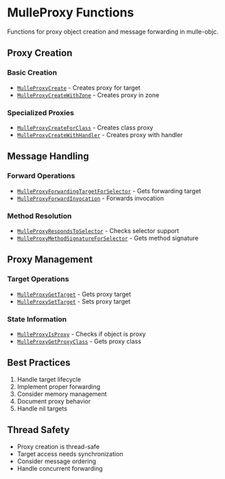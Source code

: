 # MulleProxy Functions

Functions for proxy object creation and message forwarding in mulle-objc.

## Proxy Creation

### Basic Creation
- [`MulleProxyCreate`](https://www.perplexity.ai/search?q=Please+create+some+detailed+API+documentation+for+the+function+MulleProxyCreate+of+the+MulleObjC+project+https://github.com/mulle-objc/MulleObjC.+You+will+find+source+code+probably+at+https://raw.githubusercontent.com/mulle-objc/MulleObjC/refs/heads/master/src/class/MulleProxy.m+and+the+header+at+https://raw.githubusercontent.com/mulle-objc/MulleObjC/refs/heads/master/src/class/MulleProxy.h+and+there+may+also+be+tests+for+it+in+the+test/+folder) - Creates proxy for target
- [`MulleProxyCreateWithZone`](https://www.perplexity.ai/search?q=Please+create+some+detailed+API+documentation+for+the+function+MulleProxyCreateWithZone+of+the+MulleObjC+project+https://github.com/mulle-objc/MulleObjC.+You+will+find+source+code+probably+at+https://raw.githubusercontent.com/mulle-objc/MulleObjC/refs/heads/master/src/class/MulleProxy.m+and+the+header+at+https://raw.githubusercontent.com/mulle-objc/MulleObjC/refs/heads/master/src/class/MulleProxy.h+and+there+may+also+be+tests+for+it+in+the+test/+folder) - Creates proxy in zone

### Specialized Proxies
- [`MulleProxyCreateForClass`](https://www.perplexity.ai/search?q=Please+create+some+detailed+API+documentation+for+the+function+MulleProxyCreateForClass+of+the+MulleObjC+project+https://github.com/mulle-objc/MulleObjC.+You+will+find+source+code+probably+at+https://raw.githubusercontent.com/mulle-objc/MulleObjC/refs/heads/master/src/class/MulleProxy.m+and+the+header+at+https://raw.githubusercontent.com/mulle-objc/MulleObjC/refs/heads/master/src/class/MulleProxy.h+and+there+may+also+be+tests+for+it+in+the+test/+folder) - Creates class proxy
- [`MulleProxyCreateWithHandler`](https://www.perplexity.ai/search?q=Please+create+some+detailed+API+documentation+for+the+function+MulleProxyCreateWithHandler+of+the+MulleObjC+project+https://github.com/mulle-objc/MulleObjC.+You+will+find+source+code+probably+at+https://raw.githubusercontent.com/mulle-objc/MulleObjC/refs/heads/master/src/class/MulleProxy.m+and+the+header+at+https://raw.githubusercontent.com/mulle-objc/MulleObjC/refs/heads/master/src/class/MulleProxy.h+and+there+may+also+be+tests+for+it+in+the+test/+folder) - Creates proxy with handler

## Message Handling

### Forward Operations
- [`MulleProxyForwardingTargetForSelector`](https://www.perplexity.ai/search?q=Please+create+some+detailed+API+documentation+for+the+function+MulleProxyForwardingTargetForSelector+of+the+MulleObjC+project+https://github.com/mulle-objc/MulleObjC.+You+will+find+source+code+probably+at+https://raw.githubusercontent.com/mulle-objc/MulleObjC/refs/heads/master/src/class/MulleProxy.m+and+the+header+at+https://raw.githubusercontent.com/mulle-objc/MulleObjC/refs/heads/master/src/class/MulleProxy.h+and+there+may+also+be+tests+for+it+in+the+test/+folder) - Gets forwarding target
- [`MulleProxyForwardInvocation`](https://www.perplexity.ai/search?q=Please+create+some+detailed+API+documentation+for+the+function+MulleProxyForwardInvocation+of+the+MulleObjC+project+https://github.com/mulle-objc/MulleObjC.+You+will+find+source+code+probably+at+https://raw.githubusercontent.com/mulle-objc/MulleObjC/refs/heads/master/src/class/MulleProxy.m+and+the+header+at+https://raw.githubusercontent.com/mulle-objc/MulleObjC/refs/heads/master/src/class/MulleProxy.h+and+there+may+also+be+tests+for+it+in+the+test/+folder) - Forwards invocation

### Method Resolution
- [`MulleProxyRespondsToSelector`](https://www.perplexity.ai/search?q=Please+create+some+detailed+API+documentation+for+the+function+MulleProxyRespondsToSelector+of+the+MulleObjC+project+https://github.com/mulle-objc/MulleObjC.+You+will+find+source+code+probably+at+https://raw.githubusercontent.com/mulle-objc/MulleObjC/refs/heads/master/src/class/MulleProxy.m+and+the+header+at+https://raw.githubusercontent.com/mulle-objc/MulleObjC/refs/heads/master/src/class/MulleProxy.h+and+there+may+also+be+tests+for+it+in+the+test/+folder) - Checks selector support
- [`MulleProxyMethodSignatureForSelector`](https://www.perplexity.ai/search?q=Please+create+some+detailed+API+documentation+for+the+function+MulleProxyMethodSignatureForSelector+of+the+MulleObjC+project+https://github.com/mulle-objc/MulleObjC.+You+will+find+source+code+probably+at+https://raw.githubusercontent.com/mulle-objc/MulleObjC/refs/heads/master/src/class/MulleProxy.m+and+the+header+at+https://raw.githubusercontent.com/mulle-objc/MulleObjC/refs/heads/master/src/class/MulleProxy.h+and+there+may+also+be+tests+for+it+in+the+test/+folder) - Gets method signature

## Proxy Management

### Target Operations
- [`MulleProxyGetTarget`](https://www.perplexity.ai/search?q=Please+create+some+detailed+API+documentation+for+the+function+MulleProxyGetTarget+of+the+MulleObjC+project+https://github.com/mulle-objc/MulleObjC.+You+will+find+source+code+probably+at+https://raw.githubusercontent.com/mulle-objc/MulleObjC/refs/heads/master/src/class/MulleProxy.m+and+the+header+at+https://raw.githubusercontent.com/mulle-objc/MulleObjC/refs/heads/master/src/class/MulleProxy.h+and+there+may+also+be+tests+for+it+in+the+test/+folder) - Gets proxy target
- [`MulleProxySetTarget`](https://www.perplexity.ai/search?q=Please+create+some+detailed+API+documentation+for+the+function+MulleProxySetTarget+of+the+MulleObjC+project+https://github.com/mulle-objc/MulleObjC.+You+will+find+source+code+probably+at+https://raw.githubusercontent.com/mulle-objc/MulleObjC/refs/heads/master/src/class/MulleProxy.m+and+the+header+at+https://raw.githubusercontent.com/mulle-objc/MulleObjC/refs/heads/master/src/class/MulleProxy.h+and+there+may+also+be+tests+for+it+in+the+test/+folder) - Sets proxy target

### State Information
- [`MulleProxyIsProxy`](https://www.perplexity.ai/search?q=Please+create+some+detailed+API+documentation+for+the+function+MulleProxyIsProxy+of+the+MulleObjC+project+https://github.com/mulle-objc/MulleObjC.+You+will+find+source+code+probably+at+https://raw.githubusercontent.com/mulle-objc/MulleObjC/refs/heads/master/src/class/MulleProxy.m+and+the+header+at+https://raw.githubusercontent.com/mulle-objc/MulleObjC/refs/heads/master/src/class/MulleProxy.h+and+there+may+also+be+tests+for+it+in+the+test/+folder) - Checks if object is proxy
- [`MulleProxyGetProxyClass`](https://www.perplexity.ai/search?q=Please+create+some+detailed+API+documentation+for+the+function+MulleProxyGetProxyClass+of+the+MulleObjC+project+https://github.com/mulle-objc/MulleObjC.+You+will+find+source+code+probably+at+https://raw.githubusercontent.com/mulle-objc/MulleObjC/refs/heads/master/src/class/MulleProxy.m+and+the+header+at+https://raw.githubusercontent.com/mulle-objc/MulleObjC/refs/heads/master/src/class/MulleProxy.h+and+there+may+also+be+tests+for+it+in+the+test/+folder) - Gets proxy class

## Best Practices

1. Handle target lifecycle
2. Implement proper forwarding
3. Consider memory management
4. Document proxy behavior
5. Handle nil targets

## Thread Safety

- Proxy creation is thread-safe
- Target access needs synchronization
- Consider message ordering
- Handle concurrent forwarding
